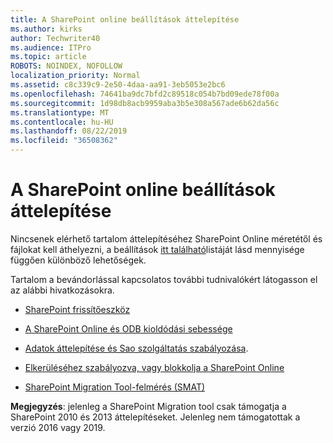 ```yaml
---
title: A SharePoint online beállítások áttelepítése
ms.author: kirks
author: Techwriter40
ms.audience: ITPro
ms.topic: article
ROBOTS: NOINDEX, NOFOLLOW
localization_priority: Normal
ms.assetid: c8c339c9-2e50-4daa-aa91-3eb5053e2bc6
ms.openlocfilehash: 74641ba9dc7bfd2c89518c054b7bd09ede78f00a
ms.sourcegitcommit: 1d98db8acb9959aba3b5e308a567ade6b62da56c
ms.translationtype: MT
ms.contentlocale: hu-HU
ms.lasthandoff: 08/22/2019
ms.locfileid: "36508362"
---
```

# <a name="migrate-options-to-sharepoint-online"></a>A SharePoint online beállítások áttelepítése

Nincsenek elérhető tartalom áttelepítéséhez SharePoint Online méretétől és fájlokat kell áthelyezni, a beállítások [itt található](https://docs.microsoft.com/sharepointmigration/migrate-to-sharepoint-online)listáját lásd mennyisége függően különböző lehetőségek.

Tartalom a bevándorlással kapcsolatos további tudnivalókért látogasson el az alábbi hivatkozásokra.

- [SharePoint frissítőeszköz](https://docs.microsoft.com/sharepointmigration/introducing-the-sharepoint-migration-tool)

- [A SharePoint Online és ODB kioldódási sebessége](https://docs.microsoft.com/sharepointmigration/sharepoint-online-and-onedrive-migration-speed)

- [Adatok áttelepítése és Sao szolgáltatás szabályozása](https://blogs.technet.microsoft.com/sposupport/2017/08/12/data-migration-and-spo-service-throttling/).


- [Elkerüléséhez szabályozva, vagy blokkolja a SharePoint Online](https://docs.microsoft.com/sharepoint/dev/general-development/how-to-avoid-getting-throttled-or-blocked-in-sharepoint-online)

- [SharePoint Migration Tool-felmérés (SMAT)](https://www.microsoft.com/download/details.aspx?id=53598&amp;751be11f-ede8-5a0c-058c-2ee190a24fa6=True)

**Megjegyzés**: jelenleg a SharePoint Migration tool csak támogatja a SharePoint 2010 és 2013 áttelepítéseket. Jelenleg nem támogatottak a verzió 2016 vagy 2019.
